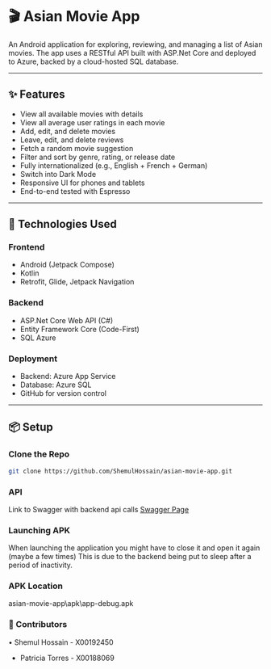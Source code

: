 # 🎬 Asian Movie App

An Android application for exploring, reviewing, and managing a list of Asian movies. 
The app uses a RESTful API built with ASP.Net Core and deployed to Azure,
backed by a cloud-hosted SQL database.

---

## ✨ Features

- View all available movies with details
- View all average user ratings in each movie
- Add, edit, and delete movies
- Leave, edit, and delete reviews
- Fetch a random movie suggestion
- Filter and sort by genre, rating, or release date
- Fully internationalized (e.g., English + French + German)
- Switch into Dark Mode
- Responsive UI for phones and tablets
- End-to-end tested with Espresso

---

## 🔧 Technologies Used

### Frontend
- Android (Jetpack Compose)
- Kotlin
- Retrofit, Glide, Jetpack Navigation

### Backend
- ASP.Net Core Web API (C#)
- Entity Framework Core (Code-First)
- SQL Azure

### Deployment
- Backend: Azure App Service
- Database: Azure SQL
- GitHub for version control

---

## 📦 Setup

### Clone the Repo
```bash
git clone https://github.com/ShemulHossain/asian-movie-app.git
```

### API
Link to Swagger with backend api calls [Swagger Page](https://asianmovieapi20250423025652.azurewebsites.net/swagger/index.html)

### Launching APK
When launching the application you might have to close it and open it again (maybe a few times)
This is due to the backend being put to sleep after a period of inactivity.

### APK Location
asian-movie-app\apk\app-debug.apk

### 👥 Contributors
• Shemul Hossain - X00192450
- Patricia Torres - X00188069
